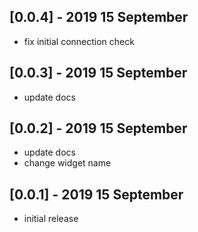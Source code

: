 ## [0.0.4] - 2019 15 September

- fix initial connection check

## [0.0.3] - 2019 15 September

- update docs

## [0.0.2] - 2019 15 September

- update docs
- change widget name

## [0.0.1] - 2019 15 September

- initial release

